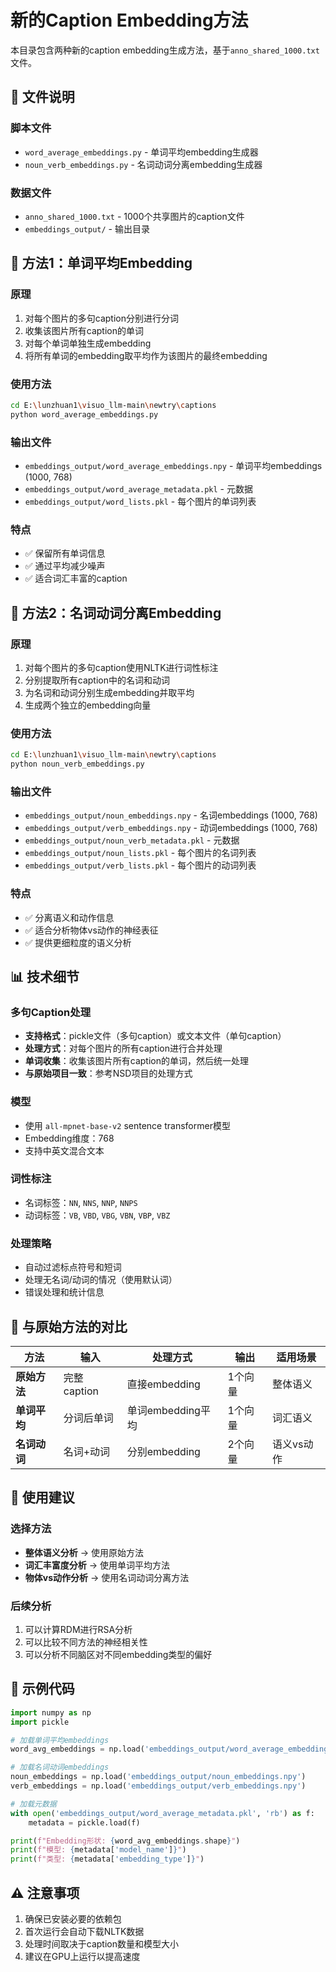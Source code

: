 # 新的Caption Embedding方法

本目录包含两种新的caption embedding生成方法，基于`anno_shared_1000.txt`文件。

## 📁 文件说明

### 脚本文件
- `word_average_embeddings.py` - 单词平均embedding生成器
- `noun_verb_embeddings.py` - 名词动词分离embedding生成器

### 数据文件
- `anno_shared_1000.txt` - 1000个共享图片的caption文件
- `embeddings_output/` - 输出目录

## 🔧 方法1：单词平均Embedding

### 原理
1. 对每个图片的多句caption分别进行分词
2. 收集该图片所有caption的单词
3. 对每个单词单独生成embedding
4. 将所有单词的embedding取平均作为该图片的最终embedding

### 使用方法
```bash
cd E:\lunzhuan1\visuo_llm-main\newtry\captions
python word_average_embeddings.py
```

### 输出文件
- `embeddings_output/word_average_embeddings.npy` - 单词平均embeddings (1000, 768)
- `embeddings_output/word_average_metadata.pkl` - 元数据
- `embeddings_output/word_lists.pkl` - 每个图片的单词列表

### 特点
- ✅ 保留所有单词信息
- ✅ 通过平均减少噪声
- ✅ 适合词汇丰富的caption

## 🔧 方法2：名词动词分离Embedding

### 原理
1. 对每个图片的多句caption使用NLTK进行词性标注
2. 分别提取所有caption中的名词和动词
3. 为名词和动词分别生成embedding并取平均
4. 生成两个独立的embedding向量

### 使用方法
```bash
cd E:\lunzhuan1\visuo_llm-main\newtry\captions
python noun_verb_embeddings.py
```

### 输出文件
- `embeddings_output/noun_embeddings.npy` - 名词embeddings (1000, 768)
- `embeddings_output/verb_embeddings.npy` - 动词embeddings (1000, 768)
- `embeddings_output/noun_verb_metadata.pkl` - 元数据
- `embeddings_output/noun_lists.pkl` - 每个图片的名词列表
- `embeddings_output/verb_lists.pkl` - 每个图片的动词列表

### 特点
- ✅ 分离语义和动作信息
- ✅ 适合分析物体vs动作的神经表征
- ✅ 提供更细粒度的语义分析

## 📊 技术细节

### 多句Caption处理
- **支持格式**：pickle文件（多句caption）或文本文件（单句caption）
- **处理方式**：对每个图片的所有caption进行合并处理
- **单词收集**：收集该图片所有caption的单词，然后统一处理
- **与原始项目一致**：参考NSD项目的处理方式

### 模型
- 使用 `all-mpnet-base-v2` sentence transformer模型
- Embedding维度：768
- 支持中英文混合文本

### 词性标注
- 名词标签：`NN`, `NNS`, `NNP`, `NNPS`
- 动词标签：`VB`, `VBD`, `VBG`, `VBN`, `VBP`, `VBZ`

### 处理策略
- 自动过滤标点符号和短词
- 处理无名词/动词的情况（使用默认词）
- 错误处理和统计信息

## 🔄 与原始方法的对比

| 方法 | 输入 | 处理方式 | 输出 | 适用场景 |
|------|------|----------|------|----------|
| **原始方法** | 完整caption | 直接embedding | 1个向量 | 整体语义 |
| **单词平均** | 分词后单词 | 单词embedding平均 | 1个向量 | 词汇语义 |
| **名词动词** | 名词+动词 | 分别embedding | 2个向量 | 语义vs动作 |

## 🚀 使用建议

### 选择方法
- **整体语义分析** → 使用原始方法
- **词汇丰富度分析** → 使用单词平均方法
- **物体vs动作分析** → 使用名词动词分离方法

### 后续分析
1. 可以计算RDM进行RSA分析
2. 可以比较不同方法的神经相关性
3. 可以分析不同脑区对不同embedding类型的偏好

## 📝 示例代码

```python
import numpy as np
import pickle

# 加载单词平均embeddings
word_avg_embeddings = np.load('embeddings_output/word_average_embeddings.npy')

# 加载名词动词embeddings
noun_embeddings = np.load('embeddings_output/noun_embeddings.npy')
verb_embeddings = np.load('embeddings_output/verb_embeddings.npy')

# 加载元数据
with open('embeddings_output/word_average_metadata.pkl', 'rb') as f:
    metadata = pickle.load(f)

print(f"Embedding形状: {word_avg_embeddings.shape}")
print(f"模型: {metadata['model_name']}")
print(f"类型: {metadata['embedding_type']}")
```

## ⚠️ 注意事项

1. 确保已安装必要的依赖包
2. 首次运行会自动下载NLTK数据
3. 处理时间取决于caption数量和模型大小
4. 建议在GPU上运行以提高速度
